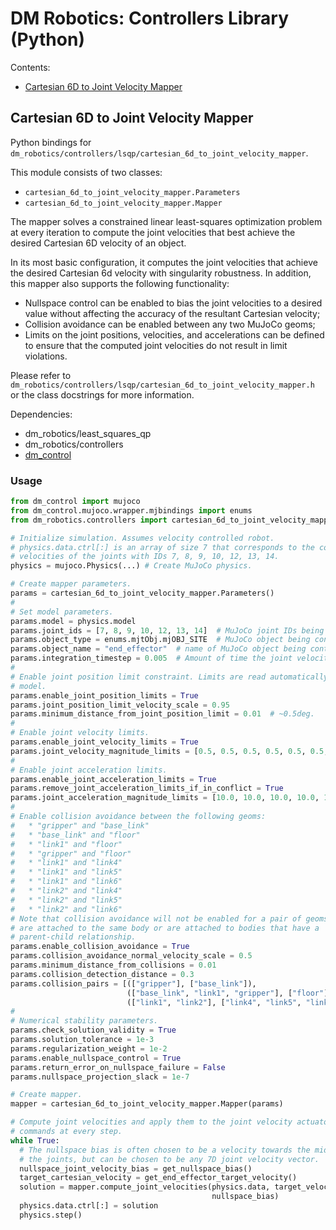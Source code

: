 # DM Robotics: Controllers Library (Python)

Contents:

-   [Cartesian 6D to Joint Velocity Mapper](#Cartesian-6D-to-Joint-Velocity-Mapper)

## Cartesian 6D to Joint Velocity Mapper

Python bindings for
`dm_robotics/controllers/lsqp/cartesian_6d_to_joint_velocity_mapper`.

This module consists of two classes:

*   `cartesian_6d_to_joint_velocity_mapper.Parameters`
*   `cartesian_6d_to_joint_velocity_mapper.Mapper`

The mapper solves a constrained linear least-squares optimization problem at
every iteration to compute the joint velocities that best achieve the desired
Cartesian 6D velocity of an object.

In its most basic configuration, it computes the joint velocities that achieve
the desired Cartesian 6d velocity with singularity robustness. In addition, this
mapper also supports the following functionality:

*   Nullspace control can be enabled to bias the joint velocities to a desired
    value without affecting the accuracy of the resultant Cartesian velocity;
*   Collision avoidance can be enabled between any two MuJoCo geoms;
*   Limits on the joint positions, velocities, and accelerations can be defined
    to ensure that the computed joint velocities do not result in limit
    violations.

Please refer to
`dm_robotics/controllers/lsqp/cartesian_6d_to_joint_velocity_mapper.h` or the
class docstrings for more information.

Dependencies:

-   dm_robotics/least_squares_qp
-   dm_robotics/controllers
-   [dm_control](https://github.com/deepmind/dm_control)

### Usage

```python
from dm_control import mujoco
from dm_control.mujoco.wrapper.mjbindings import enums
from dm_robotics.controllers import cartesian_6d_to_joint_velocity_mapper

# Initialize simulation. Assumes velocity controlled robot.
# physics.data.ctrl[:] is an array of size 7 that corresponds to the commanded
# velocities of the joints with IDs 7, 8, 9, 10, 12, 13, 14.
physics = mujoco.Physics(...) # Create MuJoCo physics.

# Create mapper parameters.
params = cartesian_6d_to_joint_velocity_mapper.Parameters()
#
# Set model parameters.
params.model = physics.model
params.joint_ids = [7, 8, 9, 10, 12, 13, 14]  # MuJoCo joint IDs being controlled.
params.object_type = enums.mjtObj.mjOBJ_SITE  # MuJoCo object being controlled.
params.object_name = "end_effector"  # name of MuJoCo object being controlled.
params.integration_timestep = 0.005  # Amount of time the joint velocities will be executed for.
#
# Enable joint position limit constraint. Limits are read automatically from the
# model.
params.enable_joint_position_limits = True
params.joint_position_limit_velocity_scale = 0.95
params.minimum_distance_from_joint_position_limit = 0.01  # ~0.5deg.
#
# Enable joint velocity limits.
params.enable_joint_velocity_limits = True
params.joint_velocity_magnitude_limits = [0.5, 0.5, 0.5, 0.5, 0.5, 0.5, 0.5]
#
# Enable joint acceleration limits.
params.enable_joint_acceleration_limits = True
params.remove_joint_acceleration_limits_if_in_conflict = True
params.joint_acceleration_magnitude_limits = [10.0, 10.0, 10.0, 10.0, 10.0, 10.0, 10.0]
#
# Enable collision avoidance between the following geoms:
#   * "gripper" and "base_link"
#   * "base_link" and "floor"
#   * "link1" and "floor"
#   * "gripper" and "floor"
#   * "link1" and "link4"
#   * "link1" and "link5"
#   * "link1" and "link6"
#   * "link2" and "link4"
#   * "link2" and "link5"
#   * "link2" and "link6"
# Note that collision avoidance will not be enabled for a pair of geoms if they
# are attached to the same body or are attached to bodies that have a
# parent-child relationship.
params.enable_collision_avoidance = True
params.collision_avoidance_normal_velocity_scale = 0.5
params.minimum_distance_from_collisions = 0.01
params.collision_detection_distance = 0.3
params.collision_pairs = [(["gripper"], ["base_link"]),
                          (["base_link", "link1", "gripper"], ["floor"]),
                          (["link1", "link2"], ["link4", "link5", "link6"])]
#
# Numerical stability parameters.
params.check_solution_validity = True
params.solution_tolerance = 1e-3
params.regularization_weight = 1e-2
params.enable_nullspace_control = True
params.return_error_on_nullspace_failure = False
params.nullspace_projection_slack = 1e-7

# Create mapper.
mapper = cartesian_6d_to_joint_velocity_mapper.Mapper(params)

# Compute joint velocities and apply them to the joint velocity actuator
# commands at every step.
while True:
  # The nullspace bias is often chosen to be a velocity towards the mid-range of
  # the joints, but can be chosen to be any 7D joint velocity vector.
  nullspace_joint_velocity_bias = get_nullspace_bias()
  target_cartesian_velocity = get_end_effector_target_velocity()
  solution = mapper.compute_joint_velocities(physics.data, target_velocity,
                                             nullspace_bias)
  physics.data.ctrl[:] = solution
  physics.step()
```
